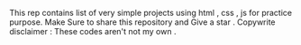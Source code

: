 This rep contains list of very simple projects using html , css , js for practice purpose. Make Sure to share this repository and Give a star . 
Copywrite disclaimer : These codes aren't not my own .
